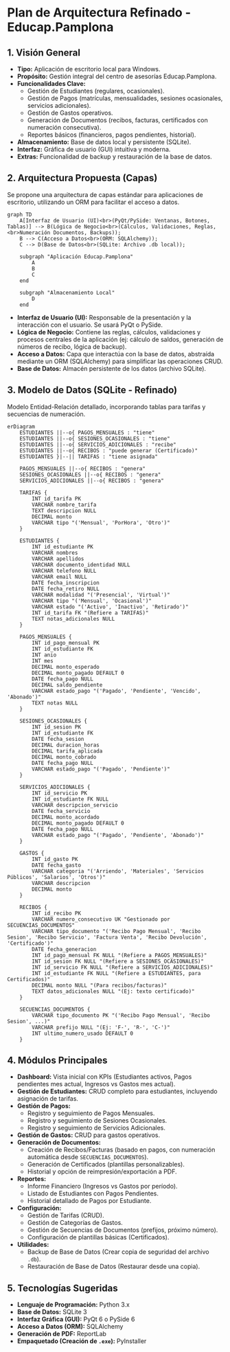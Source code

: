 # Plan de Arquitectura Refinado - Educap.Pamplona

## 1. Visión General

*   **Tipo:** Aplicación de escritorio local para Windows.
*   **Propósito:** Gestión integral del centro de asesorías Educap.Pamplona.
*   **Funcionalidades Clave:**
    *   Gestión de Estudiantes (regulares, ocasionales).
    *   Gestión de Pagos (matrículas, mensualidades, sesiones ocasionales, servicios adicionales).
    *   Gestión de Gastos operativos.
    *   Generación de Documentos (recibos, facturas, certificados con numeración consecutiva).
    *   Reportes básicos (financieros, pagos pendientes, historial).
*   **Almacenamiento:** Base de datos local y persistente (SQLite).
*   **Interfaz:** Gráfica de usuario (GUI) intuitiva y moderna.
*   **Extras:** Funcionalidad de backup y restauración de la base de datos.

## 2. Arquitectura Propuesta (Capas)

Se propone una arquitectura de capas estándar para aplicaciones de escritorio, utilizando un ORM para facilitar el acceso a datos.

```mermaid
graph TD
    A[Interfaz de Usuario (UI)<br>(PyQt/PySide: Ventanas, Botones, Tablas)] --> B(Lógica de Negocio<br>(Cálculos, Validaciones, Reglas,<br>Numeración Documentos, Backups));
    B --> C(Acceso a Datos<br>(ORM: SQLAlchemy));
    C --> D(Base de Datos<br>(SQLite: Archivo .db local));

    subgraph "Aplicación Educap.Pamplona"
        A
        B
        C
    end

    subgraph "Almacenamiento Local"
        D
    end
```

*   **Interfaz de Usuario (UI):** Responsable de la presentación y la interacción con el usuario. Se usará PyQt o PySide.
*   **Lógica de Negocio:** Contiene las reglas, cálculos, validaciones y procesos centrales de la aplicación (ej: cálculo de saldos, generación de números de recibo, lógica de backup).
*   **Acceso a Datos:** Capa que interactúa con la base de datos, abstraída mediante un ORM (SQLAlchemy) para simplificar las operaciones CRUD.
*   **Base de Datos:** Almacén persistente de los datos (archivo SQLite).

## 3. Modelo de Datos (SQLite - Refinado)

Modelo Entidad-Relación detallado, incorporando tablas para tarifas y secuencias de numeración.

```mermaid
erDiagram
    ESTUDIANTES ||--o{ PAGOS_MENSUALES : "tiene"
    ESTUDIANTES ||--o{ SESIONES_OCASIONALES : "tiene"
    ESTUDIANTES ||--o{ SERVICIOS_ADICIONALES : "recibe"
    ESTUDIANTES ||--o{ RECIBOS : "puede generar (Certificado)"
    ESTUDIANTES }|--|| TARIFAS : "tiene asignada"

    PAGOS_MENSUALES ||--o{ RECIBOS : "genera"
    SESIONES_OCASIONALES ||--o{ RECIBOS : "genera"
    SERVICIOS_ADICIONALES ||--o{ RECIBOS : "genera"

    TARIFAS {
        INT id_tarifa PK
        VARCHAR nombre_tarifa
        TEXT descripcion NULL
        DECIMAL monto
        VARCHAR tipo "('Mensual', 'PorHora', 'Otro')"
    }

    ESTUDIANTES {
        INT id_estudiante PK
        VARCHAR nombres
        VARCHAR apellidos
        VARCHAR documento_identidad NULL
        VARCHAR telefono NULL
        VARCHAR email NULL
        DATE fecha_inscripcion
        DATE fecha_retiro NULL
        VARCHAR modalidad "('Presencial', 'Virtual')"
        VARCHAR tipo "('Mensual', 'Ocasional')"
        VARCHAR estado "('Activo', 'Inactivo', 'Retirado')"
        INT id_tarifa FK "(Refiere a TARIFAS)"
        TEXT notas_adicionales NULL
    }

    PAGOS_MENSUALES {
        INT id_pago_mensual PK
        INT id_estudiante FK
        INT anio
        INT mes
        DECIMAL monto_esperado
        DECIMAL monto_pagado DEFAULT 0
        DATE fecha_pago NULL
        DECIMAL saldo_pendiente
        VARCHAR estado_pago "('Pagado', 'Pendiente', 'Vencido', 'Abonado')"
        TEXT notas NULL
    }

    SESIONES_OCASIONALES {
        INT id_sesion PK
        INT id_estudiante FK
        DATE fecha_sesion
        DECIMAL duracion_horas
        DECIMAL tarifa_aplicada
        DECIMAL monto_cobrado
        DATE fecha_pago NULL
        VARCHAR estado_pago "('Pagado', 'Pendiente')"
    }

    SERVICIOS_ADICIONALES {
        INT id_servicio PK
        INT id_estudiante FK NULL
        VARCHAR descripcion_servicio
        DATE fecha_servicio
        DECIMAL monto_acordado
        DECIMAL monto_pagado DEFAULT 0
        DATE fecha_pago NULL
        VARCHAR estado_pago "('Pagado', 'Pendiente', 'Abonado')"
    }

    GASTOS {
        INT id_gasto PK
        DATE fecha_gasto
        VARCHAR categoria "('Arriendo', 'Materiales', 'Servicios Públicos', 'Salarios', 'Otros')"
        VARCHAR descripcion
        DECIMAL monto
    }

    RECIBOS {
        INT id_recibo PK
        VARCHAR numero_consecutivo UK "Gestionado por SECUENCIAS_DOCUMENTOS"
        VARCHAR tipo_documento "('Recibo Pago Mensual', 'Recibo Sesion', 'Recibo Servicio', 'Factura Venta', 'Recibo Devolución', 'Certificado')"
        DATE fecha_generacion
        INT id_pago_mensual FK NULL "(Refiere a PAGOS_MENSUALES)"
        INT id_sesion FK NULL "(Refiere a SESIONES_OCASIONALES)"
        INT id_servicio FK NULL "(Refiere a SERVICIOS_ADICIONALES)"
        INT id_estudiante FK NULL "(Refiere a ESTUDIANTES, para Certificados)"
        DECIMAL monto NULL "(Para recibos/facturas)"
        TEXT datos_adicionales NULL "(Ej: texto certificado)"
    }

    SECUENCIAS_DOCUMENTOS {
        VARCHAR tipo_documento PK "('Recibo Pago Mensual', 'Recibo Sesion', ...)"
        VARCHAR prefijo NULL "(Ej: 'F-', 'R-', 'C-')"
        INT ultimo_numero_usado DEFAULT 0
    }
```

## 4. Módulos Principales

*   **Dashboard:** Vista inicial con KPIs (Estudiantes activos, Pagos pendientes mes actual, Ingresos vs Gastos mes actual).
*   **Gestión de Estudiantes:** CRUD completo para estudiantes, incluyendo asignación de tarifas.
*   **Gestión de Pagos:**
    *   Registro y seguimiento de Pagos Mensuales.
    *   Registro y seguimiento de Sesiones Ocasionales.
    *   Registro y seguimiento de Servicios Adicionales.
*   **Gestión de Gastos:** CRUD para gastos operativos.
*   **Generación de Documentos:**
    *   Creación de Recibos/Facturas (basado en pagos, con numeración automática desde `SECUENCIAS_DOCUMENTOS`).
    *   Generación de Certificados (plantillas personalizables).
    *   Historial y opción de reimpresión/exportación a PDF.
*   **Reportes:**
    *   Informe Financiero (Ingresos vs Gastos por período).
    *   Listado de Estudiantes con Pagos Pendientes.
    *   Historial detallado de Pagos por Estudiante.
*   **Configuración:**
    *   Gestión de Tarifas (CRUD).
    *   Gestión de Categorías de Gastos.
    *   Gestión de Secuencias de Documentos (prefijos, próximo número).
    *   Configuración de plantillas básicas (Certificados).
*   **Utilidades:**
    *   Backup de Base de Datos (Crear copia de seguridad del archivo `.db`).
    *   Restauración de Base de Datos (Restaurar desde una copia).

## 5. Tecnologías Sugeridas

*   **Lenguaje de Programación:** Python 3.x
*   **Base de Datos:** SQLite 3
*   **Interfaz Gráfica (GUI):** PyQt 6 o PySide 6
*   **Acceso a Datos (ORM):** SQLAlchemy
*   **Generación de PDF:** ReportLab
*   **Empaquetado (Creación de `.exe`):** PyInstaller